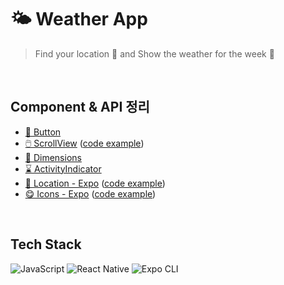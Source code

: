 # 🌤️ Weather App
> Find your location 🧭 and Show the weather for the week 🌈

<br/>

## Component & API 정리

- [💟 Button](https://reactnative.dev/docs/Button)
- [🖱️ ScrollView](https://reactnative.dev/docs/scrollview) ([code example](https://github.com/eunnbi/react-native-practice/blob/main/weather-app/components/Weather.js#L7))
- [🧊 Dimensions](https://reactnative.dev/docs/dimensions)
- [⌛ ActivityIndicator](https://reactnative.dev/docs/activityindicator)
- [🧭 Location - Expo](https://docs.expo.dev/versions/v45.0.0/sdk/location/) ([code example](https://github.com/eunnbi/react-native-practice/blob/main/weather-app/hooks/useLocation.js#L2))
- [😋 Icons - Expo](https://docs.expo.dev/guides/icons/) ([code example](https://github.com/eunnbi/react-native-practice/blob/main/weather-app/components/DayWeatherMain.js#L2))


<br/>

## Tech Stack
<img alt="JavaScript" src ="https://img.shields.io/badge/JavaScript-F7DF1E.svg?&style=flat-square&logo=JavaScript&logoColor=white"/> <img alt="React Native" src ="https://img.shields.io/badge/React Native-61DAFB.svg?&style=flat-square&logo=React&logoColor=white"/>
<img alt="Expo CLI" src ="https://img.shields.io/badge/Expo CLI-000020.svg?&style=flat-square&logo=Expo&logoColor=white"/>
